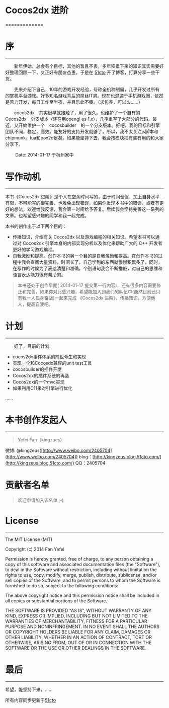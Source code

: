 # Cocos2dx 进阶 #
=============

# 序 #
----
　　新年伊始，总会有个目标，其他的暂且不表，多年积累下来的知识其实需要好好整理回顾一下，又正好有朋友怂恿，于是在 [51cto](http://kingzeus.blog.51cto.com/) 开了博客，打算分享一些干货。

　　先来介绍下自己，10年的游戏开发经验，号称全机种制霸，几乎开发过所有的掌机平台游戏。好多知名游戏背后的屌丝IT男。现在也混迹于手机游戏圈，依然是苦力开发，每日工作至半夜，并且乐此不疲。（求包养，可以么……）

　　cocos2dx　其实很早就接触了，用了很久。也维护了一个自有的　Cocos2dx　分支版本（还在用opengl es 1.x），几乎重写了大部分的代码。最近，又开始维护一个　cocosbuilder　的一个分支版本。好吧，我的目标和引擎团队不同，稳定，高效，能友好的支持开发就够了，所以，我不太关注js脚本和chipmunk，lua和box2d足矣。如果能坚持下去，我会按模块把有些有用的和大家分享下。

　　                           Date: 2014-01-17
                                于杭州家中

# 写作动机 #
----
本书《Cocos2dx 进阶》是个人在空余时间写的，由于时间仓促，加上自身水平有限，不可能写的很完善，也难免出现错误，如果你发现本书中的错误，或者有更好的想法，欢迎给我反馈，我会第一时间给予答复。后续我会坚持完善这一系列的文章。也希望感兴趣的同学和我一起完成。

本书的创作出于以下两个目的：

- 传播知识，介绍有关 Cocos2dx 以及游戏编程的相关知识。希望本书可以通过对 Cocos2dx 引擎本身的内部实现分析以及优化来帮助广大的 C++ 开发者更好的学习游戏编程。
- 自我激励和提高。创作本书的另一个目的是自我激励和提高。在创作本书的过程中我会查阅大量资料，时间长了，自己学到的东西就慢慢积累多了。同时，在写作的时候为了表达清楚和准确，个别语句我会不断推敲，对自己的思维和语言表达能力很有帮助的。


> 本书还处于创作早期( 2014-01-17 提交第一行内容)，还有很多内容需要修正和完善，如果你对此感兴趣，希望能加入到我们的队伍中(虽然目前还只有我一人孤身奋战)一起来完成 《Cocos2dx 进阶》，传播知识，方便他人，提高自我吧。


# 计划 #
----
　　好了，目前的计划:

- cocos2dx事件体系的前世今生和实现
- 实现一个和Cocosdx兼容的unit test工具
- cocosbuilder的插件开发
- Cocos2dx的插件系统的再造
- Cocos2dx的一个mvc实现
- 如果利用C11来对引擎进行优化

……

# 本书创作发起人 #
----
> Yefei Fan（kingzues）

微博: @kingzeus([http://www.weibo.com/2405704](http://www.weibo.com/2405704))
blog：[http://kingzeus.blog.51cto.com/](http://kingzeus.blog.51cto.com/)
QQ：2405704

# 贡献者名单 #

> 欢迎申请加入该名单 ;-)

# License #
----
The MIT License (MIT)

Copyright (c) 2014 Fan Yefei

Permission is hereby granted, free of charge, to any person obtaining a copy
of this software and associated documentation files (the "Software"), to deal
in the Software without restriction, including without limitation the rights
to use, copy, modify, merge, publish, distribute, sublicense, and/or sell
copies of the Software, and to permit persons to whom the Software is
furnished to do so, subject to the following conditions:

The above copyright notice and this permission notice shall be included in all
copies or substantial portions of the Software.

THE SOFTWARE IS PROVIDED "AS IS", WITHOUT WARRANTY OF ANY KIND, EXPRESS OR
IMPLIED, INCLUDING BUT NOT LIMITED TO THE WARRANTIES OF MERCHANTABILITY,
FITNESS FOR A PARTICULAR PURPOSE AND NONINFRINGEMENT. IN NO EVENT SHALL THE
AUTHORS OR COPYRIGHT HOLDERS BE LIABLE FOR ANY CLAIM, DAMAGES OR OTHER
LIABILITY, WHETHER IN AN ACTION OF CONTRACT, TORT OR OTHERWISE, ARISING FROM,
OUT OF OR IN CONNECTION WITH THE SOFTWARE OR THE USE OR OTHER DEALINGS IN THE
SOFTWARE.



# 最后 #
----
希望，能坚持下来，……

所有内容同步更新于[51cto](http://kingzeus.blog.51cto.com/)


